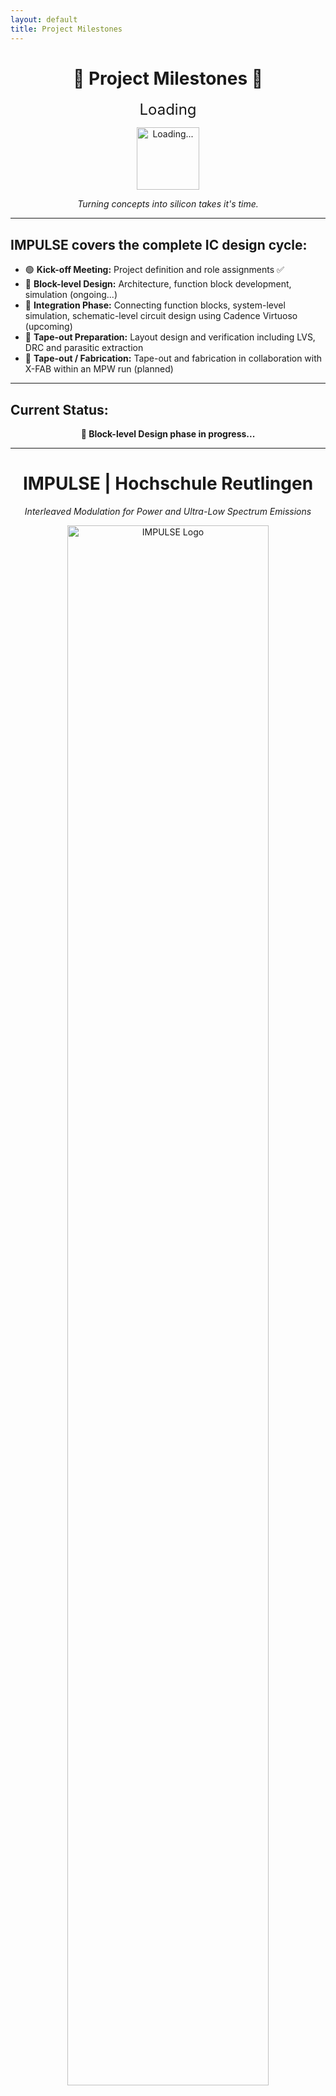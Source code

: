 ```yaml
---
layout: default
title: Project Milestones
---
```


<h1 align="center">🚧 Project Milestones 🚧</h1>

<p align="center">
  <span style="font-size: 24px;">Loading<span class="dots"></span></span>
</p>

<script>
  var dots = window.setInterval( function() {
    var wait = document.getElementsByClassName("dots")[0];
    if ( wait.innerHTML.length > 3 ) 
        wait.innerHTML = "";
    else 
        wait.innerHTML += ".";
  }, 500);
</script>


<p align="center">
  <img src="{{ site.baseurl }}/assets/images/loading3.gif" alt="Loading..." width="100"/>
</p>

<p align="center"><em>Turning concepts into silicon takes it's time.</em></p>

---

## IMPULSE covers the complete IC design cycle:

- 🟢 **Kick-off Meeting:** Project definition and role assignments ✅  
- 🔵 **Block-level Design:** Architecture, function block development, simulation (ongoing...)  
- 🔵 **Integration Phase:** Connecting function blocks, system-level simulation, schematic-level circuit design using Cadence Virtuoso (upcoming)  
- 🔵 **Tape-out Preparation:** Layout design and verification including LVS, DRC and parasitic extraction  
- 🚀 **Tape-out / Fabrication:** Tape-out and fabrication in collaboration with X-FAB within an MPW run (planned)

---

## Current Status:  
<p align="center"><strong>🔵 Block-level Design phase in progress...</strong></p>


---
<!--  PROJECT HEADLINE -->
<h1 align="center">IMPULSE | Hochschule Reutlingen</h1>

<p align="center"><em>Interleaved Modulation for Power and Ultra-Low Spectrum Emissions</em></p>

<!-- LOGO BELOW THE HEADLINE -->
<p align="center">
  <img src="{{ site.baseurl }}/assets/images/impulse_typelogo-blue.png" alt="IMPULSE Logo" width="80%"/>
</p>
